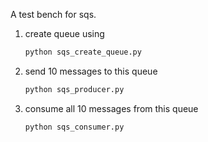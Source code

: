 A test bench for sqs.

1. create queue using
   ```bash
   python sqs_create_queue.py
   ```
2. send 10 messages to this queue
   ```bash
   python sqs_producer.py
   ```
3. consume all 10 messages from this queue
   ```bash
   python sqs_consumer.py
   ```